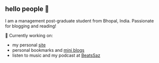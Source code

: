## hello people 👋

<!--
**spacesanjeet/spacesanjeet** is a ✨ _special_ ✨ repository because its `README.md` (this file) appears on your GitHub profile.

Here are some ideas to get you started:

- 🔭 I’m currently working on ...
- 🌱 I’m currently learning ...
- 👯 I’m looking to collaborate on ...
- 🤔 I’m looking for help with ...
- 💬 Ask me about ...
- 📫 How to reach me: ...
- 😄 Pronouns: ...
- ⚡ Fun fact: ...
-->

I am a management post-graduate student from Bhopal, India. Passionate for blogging and reading!

🔭 Currently working on:

+ my personal [site](https://spacesanjeet.me/)
+ personal bookmarks and [mini blogs](spacesanjeet.github.io/bookmark-project/)
+ listen to music and my podcast at [BeatsSaz](http://www.youtube.com/@beatssaz)
